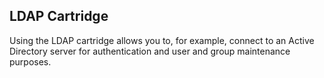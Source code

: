 ## LDAP Cartridge
Using the LDAP cartridge allows you to, for example, connect to an Active Directory server for authentication and user and group maintenance purposes.

<!--For information about using the LDAP cartridge, see [LDAP cartridge tutorials](back_end.html#ldap-cartridge)-->
